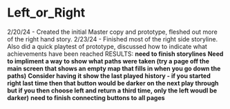 # Left_or_Right

2/20/24 - Created the initial Master copy and prototype, fleshed out more of the right hand story.
2/23/24 - Finished most of the right side storyline. Also did a quick playtest of prototype, discussed how to indicate what achievements have been reached
RESULTS:
**need to finish storylines**
**Need to impliment a way to show what paths were taken (try a page off the main screen that shows an empty map that fills in when you go down the paths)**
**Consider having it show the last played history - if you started right last time then that button would be darker on the next play through but if you then choose left and return a third time, only the left woudl be darker)**
**need to finish connecting buttons to all pages**
